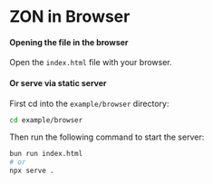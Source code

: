 # ZON in Browser

#### Opening the file in the browser
Open the `index.html` file with your browser.

#### Or serve via static server
First cd into the `example/browser` directory:

```bash
cd example/browser
```

Then run the following command to start the server:

```bash
bun run index.html
# or
npx serve .
```


